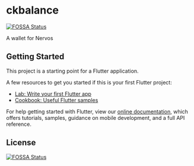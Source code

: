 # ckbalance
[![FOSSA Status](https://app.fossa.io/api/projects/git%2Bgithub.com%2FCKBalance%2Fckbalance.svg?type=shield)](https://app.fossa.io/projects/git%2Bgithub.com%2FCKBalance%2Fckbalance?ref=badge_shield)


A wallet for Nervos

## Getting Started

This project is a starting point for a Flutter application.

A few resources to get you started if this is your first Flutter project:

- [Lab: Write your first Flutter app](https://flutter.io/docs/get-started/codelab)
- [Cookbook: Useful Flutter samples](https://flutter.io/docs/cookbook)

For help getting started with Flutter, view our 
[online documentation](https://flutter.io/docs), which offers tutorials, 
samples, guidance on mobile development, and a full API reference.


## License
[![FOSSA Status](https://app.fossa.io/api/projects/git%2Bgithub.com%2FCKBalance%2Fckbalance.svg?type=large)](https://app.fossa.io/projects/git%2Bgithub.com%2FCKBalance%2Fckbalance?ref=badge_large)
